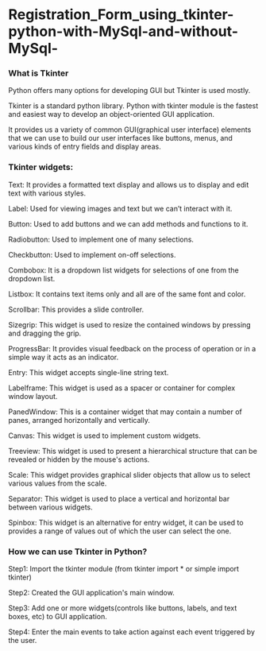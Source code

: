 # Registration_Form_using_tkinter-python-with-MySql-and-without-MySql-

<h3>What is Tkinter </h3>
Python offers many options for developing GUI but Tkinter is used mostly.

Tkinter is a standard python library. Python with tkinter module is the fastest and easiest way to develop an object-oriented GUI application.

It provides us a variety of common GUI(graphical user interface) elements that we can use to build our user interfaces like buttons, menus, and various kinds of entry fields and display areas.

<h3>Tkinter widgets:</h3>

<p><Frame:acts as a container and it is used to organize and hold other widgets.</p>
<p>Text: It provides a formatted text display and allows us to display and edit text with various styles.</p>
<p>Label: Used for viewing images and text but we can’t interact with it.</p>
<p>Button: Used to add buttons and we can add methods and functions to it.</p>
<p>Radiobutton: Used to implement one of many selections.</p>
<p>Checkbutton: Used to implement on-off selections.</p>
<p>Combobox: It is a dropdown list widgets for selections of one from the dropdown list.</p>
<p>Listbox: It contains text items only and all are of the same font and color.</p>
<p>Scrollbar: This provides a slide controller.</p>
<p>Sizegrip: This widget is used to resize the contained windows by pressing and dragging the grip.</p>
<p>ProgressBar: It provides visual feedback on the process of operation or in a simple way it acts as an indicator.</p>
<p>Entry: This widget accepts single-line string text.</p>
<p>Labelframe: This widget is used as a spacer or container for complex window layout.</p>
<p>PanedWindow: This is a container widget that may contain a number of panes, arranged horizontally and vertically.</p>
<p>Canvas: This widget is used to implement custom widgets.</p>
<p>Treeview: This widget is used to present a hierarchical structure that can be revealed or hidden by the mouse's actions.</p>
<p>Scale: This widget provides graphical slider objects that allow us to select various values from the scale.</p>
<p>Separator: This widget is used to place a vertical and horizontal bar between various widgets.</p>
<p>Spinbox: This widget is an alternative for entry widget, it can be used to provides a range of values out of which the user can select the one.</p>

<h3>How we can use Tkinter in Python?</h3>

Step1: Import the tkinter module (from tkinter import *  or simple  import tkinter)

Step2: Created the GUI application's main window.

Step3: Add one or more widgets(controls like buttons, labels, and text boxes, etc) to GUI application.

Step4: Enter the main events to take action against each event triggered by the user.
